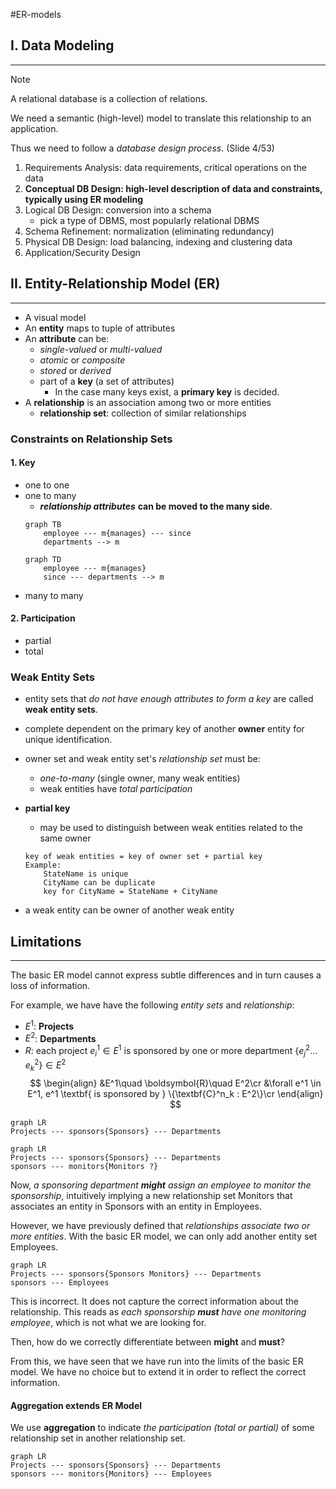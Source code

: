 #ER-models 

## I. Data Modeling
---
> [!note]
> A relational database is a collection of relations.

We need a semantic (high-level) model to translate this relationship to an application.

Thus we need to follow a *database design process*. (Slide 4/53)

1. Requirements Analysis: data requirements, critical operations on the data
2. **Conceptual DB Design: high-level description of data and constraints, typically using ER modeling**
3. Logical DB Design: conversion into a schema
	- pick a type of DBMS, most popularly relational DBMS
4. Schema Refinement: normalization (eliminating redundancy)
5. Physical DB Design: load balancing, indexing and clustering data
6. Application/Security Design

## II. Entity-Relationship Model (ER)
---
- A visual model
- An **entity** maps to tuple of attributes
- An **attribute** can be:
	- *single-valued* or *multi-valued*
	- *atomic* or *composite*
	- *stored* or *derived*
	- part of a **key** (a set of attributes)
		- In the case many keys exist, a **primary key** is decided.
- A **relationship** is an association among two or more entities
	- **relationship set**: collection of similar relationships

### Constraints on  Relationship Sets
#### 1. Key
- one to one
- one to many
	- ***relationship attributes*** **can be moved to the many side**.
	```mermaid
	graph TB
		employee --- m{manages} --- since
		departments --> m
    ```
	```mermaid
	graph TD
		employee --- m{manages}
		since --- departments --> m
    ```
- many to many

#### 2. Participation
- partial
- total

### Weak Entity Sets
- entity sets that *do not have enough attributes to form a key* are called **weak entity sets**.
- complete dependent on the primary key of another **owner** entity for unique identification.
- owner set and weak entity set's *relationship set* must be:
	- *one-to-many* (single owner, many weak entities)
	- weak entities have *total participation*
- **partial key**
	- may be used to distinguish between weak entities related to the same owner
	```
	key of weak entities = key of owner set + partial key
	Example:
		StateName is unique
		CityName can be duplicate
		key for CityName = StateName + CityName
	```
 
- a weak entity can be owner of another weak entity


## Limitations
---
The basic ER model cannot express subtle differences and in turn causes a loss of information.

For example, we have have the following *entity sets* and *relationship*:
- $E^1$: **Projects**
- $E^2$: **Departments**
- $R$: each project $e^1_i\in E^1$ is sponsored by one or more department $\{e^2_j\dots e^2_k\}\in E^2$
$$
\begin{align}
&E^1\quad \boldsymbol{R}\quad E^2\cr
&\forall e^1 \in E^1, e^1 \textbf{ is sponsored by } \{\textbf{C}^n_k : E^2\}\cr
\end{align}
$$
```mermaid
graph LR
Projects --- sponsors{Sponsors} --- Departments
```

```mermaid
graph LR
Projects --- sponsors{Sponsors} --- Departments
sponsors --- monitors{Monitors ?}
```

Now, *a sponsoring department **might** assign an employee to monitor the sponsorship*, intuitively implying a new relationship set Monitors that associates an entity in Sponsors with an entity in Employees.

However, we have previously defined that *relationships associate two or more entities*. With the basic ER model, we can only add another entity set Employees.

```mermaid
graph LR
Projects --- sponsors{Sponsors Monitors} --- Departments
sponsors --- Employees
```

This is incorrect. It does not capture the correct information about the relationship. This reads as *each sponsorship **must** have one monitoring employee*, which is not what we are looking for.

Then, how do we correctly differentiate between **might** and **must**?

From this, we have seen that we have run into the limits of the basic ER model. We have no choice but to extend it in order to reflect the correct information.

#### Aggregation extends ER Model
We use **aggregation** to indicate *the participation (total or partial)* of some relationship set in another relationship set.

```mermaid
graph LR
Projects --- sponsors{Sponsors} --- Departments
sponsors --- monitors{Monitors} --- Employees
```
